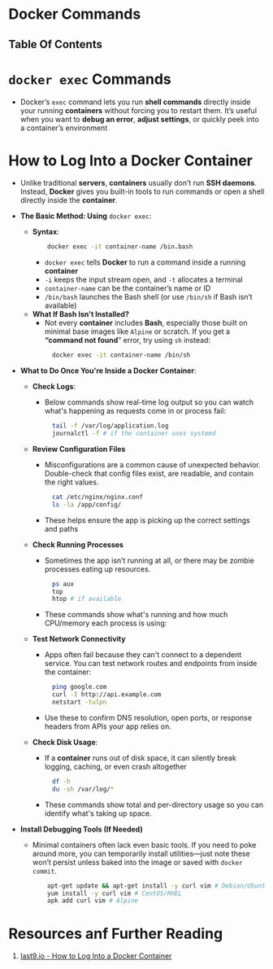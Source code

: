 # Docker Commands

## Table Of Contents

# `docker exec` Commands

- Docker’s `exec` command lets you run **shell commands** directly inside your running **containers** without forcing you to restart them. It’s useful when you want to **debug an error**, **adjust settings**, or quickly peek into a container’s environment

# How to Log Into a Docker Container

- Unlike traditional **servers**, **containers** usually don’t run **SSH daemons**. Instead, **Docker** gives you built-in tools to run commands or open a shell directly inside the **container**.
- **The Basic Method: Using** `docker exec`:
  - **Syntax**:
    ```sh
        docker exec -it container-name /bin.bash
    ```
    - `docker exec` tells **Docker** to run a command inside a running **container**
    - `-i` keeps the input stream open, and `-t` allocates a terminal
    - `container-name` can be the container’s name or ID
    - `/bin/bash` launches the Bash shell (or use `/bin/sh` if Bash isn’t available)
  - **What If Bash Isn't Installed?**
    - Not every **container** includes **Bash**, especially those built on minimal base images like `Alpine` or scratch. If you get a **“command not found**” error, try using `sh` instead:
      ```sh
        docker exec -it container-name /bin/sh
      ```
- **What to Do Once You're Inside a Docker Container**:

  - **Check Logs**:

    - Below commands show real-time log output so you can watch what's happening as requests come in or process fail:
      ```sh
        tail -f /var/log/application.log
        journalctl -f # if the container uses systemd
      ```

  - **Review Configuration Files**

    - Misconfigurations are a common cause of unexpected behavior. Double-check that config files exist, are readable, and contain the right values.
      ```sh
        cat /etc/nginx/nginx.conf
        ls -la /app/config/
      ```
    - These helps ensure the app is picking up the correct settings and paths

  - **Check Running Processes**

    - Sometimes the app isn’t running at all, or there may be zombie processes eating up resources.
      ```sh
        ps aux
        top
        htop # if available
      ```
    - These commands show what's running and how much CPU/memory each process is using:

  - **Test Network Connectivity**

    - Apps often fail because they can't connect to a dependent service. You can test network routes and endpoints from inside the container:
      ```sh
        ping google.com
        curl -I http://api.example.com
        netstart -tulpn
      ```
    - Use these to confirm DNS resolution, open ports, or response headers from APIs your app relies on.

  - **Check Disk Usage**:
    - If a **container** runs out of disk space, it can silently break logging, caching, or even crash altogether
      ```sh
        df -h
        du -sh /var/log/*
      ```
    - These commands show total and per-directory usage so you can identify what's taking up space.

- **Install Debugging Tools (If Needed)**
  - Minimal containers often lack even basic tools. If you need to poke around more, you can temporarily install utilities—just note these won’t persist unless baked into the image or saved with `docker commit`.
    ```sh
        apt-get update && apt-get install -y curl vim # Debian/Ubuntu
        yum install -y curl vim # CentOS/RHEL
        apk add curl vim # Alpine
    ```

# Resources anf Further Reading

1. [last9.io - How to Log Into a Docker Container](https://last9.io/blog/how-to-log-into-a-docker-container/?ref=dailydev)
